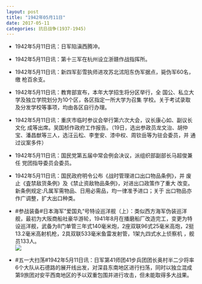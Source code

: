 ```yaml
---
layout: post
title: "1942年05月11日"
date: 2017-05-11
categories: 抗日战争(1937-1945)
---
```


<meta name="referrer" content="no-referrer" />

- 1942年5月11日讯：日军陷滇西腾冲。 

- 1942年5月11日讯：第十三军在杭州设立浙赣作战指挥所。 

- 1942年5月11日讯：新四军彭雪执师进攻苏北沭阳东伪军据点，毙伪军60名，缴 枪百余支。 

- 1942年5月11日讯：教育部宣布，本年大学招生将分区举行，全 国公、私立大学及独立学院划分为10个区，各区指定一所大学为召集 学校。关于考试录取及分发学校等事项，均由各区自行办理。 

- 1942年5月11日讯：重庆市临时参议会举行第六次大会，议长康心如、副议长文化 成等出席。吴国桢作政府工作报告。（19日，选出参政员龙文治、胡仲 宝、潘昌猷等三人，选汪云松、李奎安、漆中权、周钦岳等为驻会委员，并 通过议案多件） 

- 1942年5月11日讯：国民党第五届中常会例会决议，派组织部副部长马超俊兼任 党团指导委员会委员。 

- 1942年5月11日讯：国民政府明令公布《战时管理进口出口物品条例》，并 废止《査禁敌货条例》及《禁止资敌物品条例》，对进出口政策作了重大 改变。新条例规定:凡属军需物品、日用必需品，均一律准予进口；关于 出口物品亦作广调整，扩大出口种类。 

- #参战装备#日本海军”爱国丸“号特设巡洋舰（上）：类似西方海军伪装巡洋舰，最初为大阪商船社豪华游轮，1941年8月在播磨船厂改造完工，变更为特设巡洋舰，武备为8门单管三年式140毫米炮，2座双联96式25毫米高炮，2挺13.2毫米高射机枪，2具双联533毫米鱼雷发射管，1架九四式水上侦察机 ，舰员133人。 <br/><img src="https://wx1.sinaimg.cn/large/aca367d8ly1ffh6yilcglj20go0e9dht.jpg" />

- #五一大扫荡#1942年5月11日讯：日军第41师团41步兵团团长奥村半二少将率6个大队从石德路的展开线出发，对深县东南地区进行扫荡，同时以独立混成第9旅团对安平西南地区的予以双重包围并进行攻击，但未能取得多大战果。 


